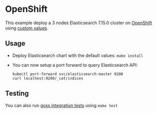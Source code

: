 # OpenShift

This example deploy a 3 nodes Elasticsearch 7.15.0 cluster on [OpenShift][]
using [custom values][].

## Usage

* Deploy Elasticsearch chart with the default values: `make install`

* You can now setup a port forward to query Elasticsearch API:

  ```
  kubectl port-forward svc/elasticsearch-master 9200
  curl localhost:9200/_cat/indices
  ```

## Testing

You can also run [goss integration tests][] using `make test`


[custom values]: https://github.com/elastic/helm-charts/tree/7.15/elasticsearch/examples/openshift/values.yaml
[goss integration tests]: https://github.com/elastic/helm-charts/tree/7.15/elasticsearch/examples/openshift/test/goss.yaml
[openshift]: https://www.openshift.com/
